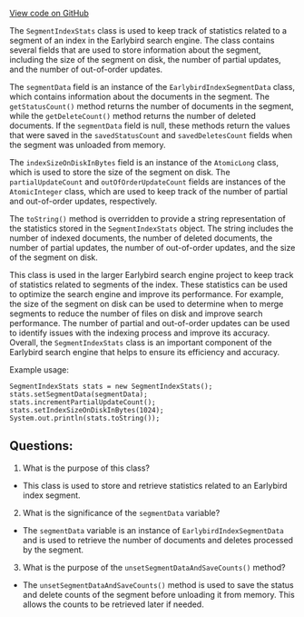 [View code on GitHub](https://github.com/misbahsy/the-algorithm/src/java/com/twitter/search/earlybird/partition/SegmentIndexStats.java)

The `SegmentIndexStats` class is used to keep track of statistics related to a segment of an index in the Earlybird search engine. The class contains several fields that are used to store information about the segment, including the size of the segment on disk, the number of partial updates, and the number of out-of-order updates. 

The `segmentData` field is an instance of the `EarlybirdIndexSegmentData` class, which contains information about the documents in the segment. The `getStatusCount()` method returns the number of documents in the segment, while the `getDeleteCount()` method returns the number of deleted documents. If the `segmentData` field is null, these methods return the values that were saved in the `savedStatusCount` and `savedDeletesCount` fields when the segment was unloaded from memory.

The `indexSizeOnDiskInBytes` field is an instance of the `AtomicLong` class, which is used to store the size of the segment on disk. The `partialUpdateCount` and `outOfOrderUpdateCount` fields are instances of the `AtomicInteger` class, which are used to keep track of the number of partial and out-of-order updates, respectively.

The `toString()` method is overridden to provide a string representation of the statistics stored in the `SegmentIndexStats` object. The string includes the number of indexed documents, the number of deleted documents, the number of partial updates, the number of out-of-order updates, and the size of the segment on disk.

This class is used in the larger Earlybird search engine project to keep track of statistics related to segments of the index. These statistics can be used to optimize the search engine and improve its performance. For example, the size of the segment on disk can be used to determine when to merge segments to reduce the number of files on disk and improve search performance. The number of partial and out-of-order updates can be used to identify issues with the indexing process and improve its accuracy. Overall, the `SegmentIndexStats` class is an important component of the Earlybird search engine that helps to ensure its efficiency and accuracy. 

Example usage:
```
SegmentIndexStats stats = new SegmentIndexStats();
stats.setSegmentData(segmentData);
stats.incrementPartialUpdateCount();
stats.setIndexSizeOnDiskInBytes(1024);
System.out.println(stats.toString());
```
## Questions: 
 1. What is the purpose of this class?
- This class is used to store and retrieve statistics related to an Earlybird index segment.

2. What is the significance of the `segmentData` variable?
- The `segmentData` variable is an instance of `EarlybirdIndexSegmentData` and is used to retrieve the number of documents and deletes processed by the segment.

3. What is the purpose of the `unsetSegmentDataAndSaveCounts()` method?
- The `unsetSegmentDataAndSaveCounts()` method is used to save the status and delete counts of the segment before unloading it from memory. This allows the counts to be retrieved later if needed.